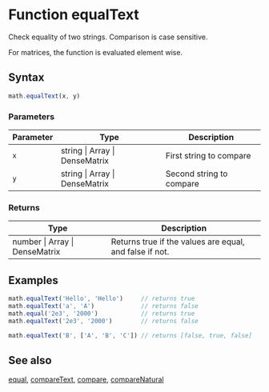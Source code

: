 <!-- Note: This file is automatically generated from source code comments. Changes made in this file will be overridden. -->

# Function equalText

Check equality of two strings. Comparison is case sensitive.

For matrices, the function is evaluated element wise.


## Syntax

```js
math.equalText(x, y)
```

### Parameters

Parameter | Type | Description
--------- | ---- | -----------
`x` | string &#124; Array &#124; DenseMatrix | First string to compare
`y` | string &#124; Array &#124; DenseMatrix | Second string to compare

### Returns

Type | Description
---- | -----------
number &#124; Array &#124; DenseMatrix | Returns true if the values are equal, and false if not.


## Examples

```js
math.equalText('Hello', 'Hello')     // returns true
math.equalText('a', 'A')             // returns false
math.equal('2e3', '2000')            // returns true
math.equalText('2e3', '2000')        // returns false

math.equalText('B', ['A', 'B', 'C']) // returns [false, true, false]
```


## See also

[equal](equal.md),
[compareText](compareText.md),
[compare](compare.md),
[compareNatural](compareNatural.md)
